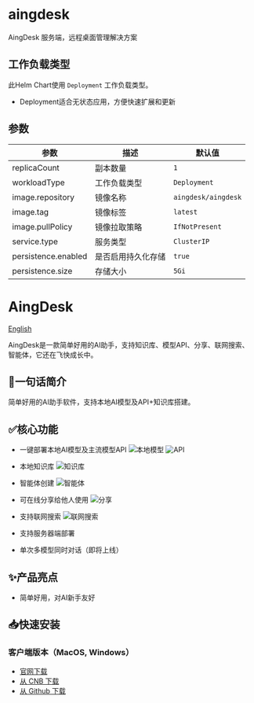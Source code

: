 # aingdesk

AingDesk 服务端，远程桌面管理解决方案

## 工作负载类型

此Helm Chart使用 `Deployment` 工作负载类型。

- Deployment适合无状态应用，方便快速扩展和更新

## 参数

| 参数 | 描述 | 默认值 |
|------|------|--------|
| replicaCount | 副本数量 | `1` |
| workloadType | 工作负载类型 | `Deployment` |
| image.repository | 镜像名称 | `aingdesk/aingdesk` |
| image.tag | 镜像标签 | `latest` |
| image.pullPolicy | 镜像拉取策略 | `IfNotPresent` |
| service.type | 服务类型 | `ClusterIP` |
| persistence.enabled | 是否启用持久化存储 | `true` |
| persistence.size | 存储大小 | `5Gi` |




# AingDesk

[English](README.md)

AingDesk是一款简单好用的AI助手，支持知识库、模型API、分享、联网搜索、智能体，它还在飞快成长中。

## 🚀一句话简介

简单好用的AI助手软件，支持本地AI模型及API+知识库搭建。

## ✅核心功能

- 一键部署本地AI模型及主流模型API
![本地模型](.github/assets/img/1_zh.png)
![API](.github/assets/img/2_zh.png)

- 本地知识库
![知识库](.github/assets/img/3_zh.png)

- 智能体创建
![智能体](.github/assets/img/4_zh.png)

- 可在线分享给他人使用
![分享](.github/assets/img/5_zh.png)

- 支持联网搜索
![联网搜索](.github/assets/img/6_zh.png)

- 支持服务器端部署
- 单次多模型同时对话（即将上线） 

## ✨产品亮点

- 简单好用，对AI新手友好

## 📥快速安装

### 客户端版本（MacOS, Windows）
- [官网下载](https://www.aingdesk.com/)   
- [从 CNB 下载](https://cnb.cool/aingdesk/AingDesk/-/releases/) 
- [从 Github 下载](https://github.com/aingdesk/AingDesk/releases)  
